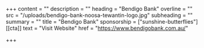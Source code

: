 +++
content = ""
description = ""
heading = "Bendigo Bank"
overline = ""
src = "/uploads/bendigo-bank-noosa-tewantin-logo.jpg"
subheading = ""
summary = ""
title = "Bendigo Bank"
sponsorship = ["sunshine-butterflies"]
[[cta]]
text = "Visit Website"
href = "https://www.bendigobank.com.au/"

+++
